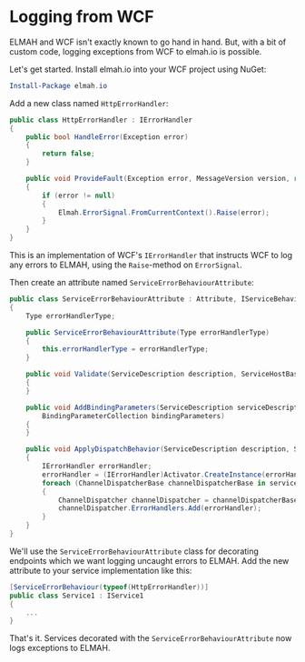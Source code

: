 # Logging from WCF

ELMAH and WCF isn't exactly known to go hand in hand. But, with a bit of custom code, logging exceptions from WCF to elmah.io is possible.

Let's get started. Install elmah.io into your WCF project using NuGet:

```powershell
Install-Package elmah.io
```

Add a new class named `HttpErrorHandler`:

```csharp
public class HttpErrorHandler : IErrorHandler
{
    public bool HandleError(Exception error)
    {
        return false;
    }

    public void ProvideFault(Exception error, MessageVersion version, ref Message fault)
    {
        if (error != null)
        {
            Elmah.ErrorSignal.FromCurrentContext().Raise(error);
        }
    }
}
```

This is an implementation of WCF's `IErrorHandler` that instructs WCF to log any errors to ELMAH, using the `Raise`-method on `ErrorSignal`.

Then create an attribute named `ServiceErrorBehaviourAttribute`:

```csharp
public class ServiceErrorBehaviourAttribute : Attribute, IServiceBehavior
{
    Type errorHandlerType;

    public ServiceErrorBehaviourAttribute(Type errorHandlerType)
    {
        this.errorHandlerType = errorHandlerType;
    }

    public void Validate(ServiceDescription description, ServiceHostBase serviceHostBase)
    {
    }

    public void AddBindingParameters(ServiceDescription serviceDescription, ServiceHostBase serviceHostBase, Collection<ServiceEndpoint> endpoints,
        BindingParameterCollection bindingParameters)
    {
    }

    public void ApplyDispatchBehavior(ServiceDescription description, ServiceHostBase serviceHostBase)
    {
        IErrorHandler errorHandler;
        errorHandler = (IErrorHandler)Activator.CreateInstance(errorHandlerType);
        foreach (ChannelDispatcherBase channelDispatcherBase in serviceHostBase.ChannelDispatchers)
        {
            ChannelDispatcher channelDispatcher = channelDispatcherBase as ChannelDispatcher;
            channelDispatcher.ErrorHandlers.Add(errorHandler);
        }
    }
}
```

We'll use the `ServiceErrorBehaviourAttribute` class for decorating endpoints which we want logging uncaught errors to ELMAH. Add the new attribute to your service implementation like this:

```csharp
[ServiceErrorBehaviour(typeof(HttpErrorHandler))]
public class Service1 : IService1
{
    ...
}
```

That's it. Services decorated with the `ServiceErrorBehaviourAttribute` now logs exceptions to ELMAH.